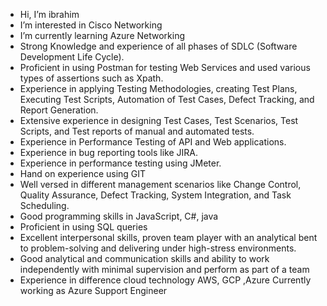 * Hi, I’m ibrahim 
* I’m interested in Cisco Networking
* I’m currently learning Azure Networking
* Strong Knowledge and experience of all phases of SDLC (Software Development Life Cycle).
* Proficient in using Postman for testing Web Services and used various types of assertions such as Xpath.
* Experience in applying Testing Methodologies, creating Test Plans, Executing Test Scripts, Automation of Test Cases, Defect Tracking, and Report Generation.
* Extensive experience in designing Test Cases, Test Scenarios, Test Scripts, and Test reports of manual and automated tests.
* Experience in Performance Testing of API and Web applications.
* Experience in bug reporting tools like JIRA.
* Experience in performance testing using JMeter.
* Hand on experience using GIT
* Well versed in different management scenarios like Change Control, Quality Assurance, Defect Tracking, System Integration, and Task Scheduling.
* Good programming skills in JavaScript, C#, java
* Proficient in using SQL queries
* Excellent interpersonal skills, proven team player with an analytical bent to problem-solving and delivering under high-stress environments.
* Good analytical and communication skills and ability to work independently with minimal supervision and perform as part of a team
* Experience in difference cloud technology AWS, GCP ,Azure Currently working as Azure Support Engineer
